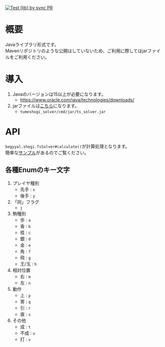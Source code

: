 [![Test [lib] by sync PR](https://github.com/begyyal/tumeshogi_solver/actions/workflows/sync-pr2.yml/badge.svg)](https://github.com/begyyal/tumeshogi_solver/actions/workflows/sync-pr2.yml)

# 概要

Javaライブラリ形式です。  
Mavenリポジトリのような公開はしていないため、ご利用に際してはjarファイルをご利用ください。

# 導入

1. Javaのバージョンは15以上が必要になります。  
    - https://www.oracle.com/java/technologies/downloads/  
2. jarファイルは[こちら](../cmd/jar/ts_solver.jar)になります。
    - `tumeshogi_solver/cmd/jar/ts_solver.jar`

# API

`begyyal.shogi.TsSolver#calculate()`が計算処理となります。  
簡単な[サンプル](./test/sample/sample.java)があるのでご覧ください。

## 各種Enumのキー文字

1. プレイヤ種別
    - 先手 : `x`
    - 後手 : `y`
2. 「同」フラグ
    - `j`
3. 駒種別
    - 歩 : `a`	
    - 香 : `b`
    - 桂 : `c`
    - 銀 : `d`
    - 金 : `e`
    - 角 : `f`
    - 飛 : `g`
    - 王/玉 : `h`
4. 相対位置
    - 右 : `m`
    - 左 : `n`
5. 動作
    - 上 : `p`
    - 寄 : `q`
    - 引 : `r`
    - 直 : `s`
6. その他
    - 成 : `t` 
    - 不成 : `u` 
    - 打 : `v` 
